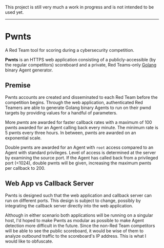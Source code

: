 This project is still very much a work in progress and is not intended to be used yet.

---

# Pwnts

A Red Team tool for scoring during a cybersecurity competition.

**Pwnts** is an HTTPS web application consisting of a publicly-accessible (by the regular competitors) scoreboard and a private, Red Teams-only [Golang](https://golang.org/) binary Agent generator.

## Premise

Pwnts accounts are created and disseminated to each Red Team before the competition begins. Through the web application, authenticated Red Teamers are able to generate Golang binary Agents to run on their pwnd targets by providing values for a handful of parameters.

More *pwnts* are awarded for faster callback rates with a maximum of 100 pwnts awarded for an Agent calling back every minute. The minimum rate is 5 pwnts every three hours. In between, pwnts are awarded on an exponential scale.

Double pwnts are awarded for an Agent with `root` access compared to an Agent with standard privileges. Level of access is determined at the server by examining the source port. If the Agent has called back from a privileged port (<1024), double pwnts will be given, increasing the maximum pwnts per callback to 200.

## Web App vs Callback Server

Pwnts is designed such that the web application and callback server can run on different ports. This design is subject to change, possibly by integrating the callback server directly into the web application.

Although in either scenario both applications will be running on a singular host, I'd hoped to make Pwnts as modular as possible to make Agent detection more difficult in the future. Since the non-Red Team competitors will be able to see the public scoreboard, it would be wise of them to analyze outbound traffic to the scoreboard's IP address. This is what I would like to obfuscate.
